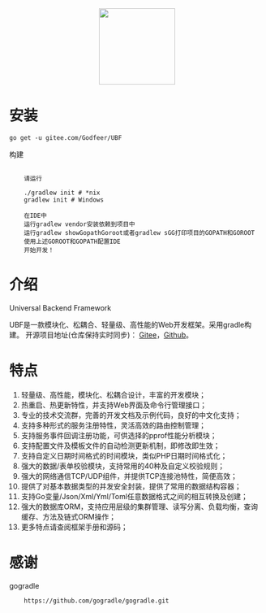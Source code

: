 <div align=center>
    <img src="http://cover.kancloud.cn/johng/gf" width="150"/>
</div>

# 安装
```html
go get -u gitee.com/Godfeer/UBF
```
构建 
```$gradle

    请运行
    
    ./gradlew init # *nix 
    gradlew init # Windows

    在IDE中
    运行gradlew vendor安装依赖到项目中
    运行gradlew showGopathGoroot或者gradlew sGG打印项目的GOPATH和GOROOT
    使用上述GOROOT和GOPATH配置IDE
    开始开发！

```


# 介绍
Universal Backend Framework

UBF是一款模块化、松耦合、轻量级、高性能的Web开发框架。采用gradle构建。
开源项目地址(仓库保持实时同步)：
[Gitee](https://gitee.com/Godfeer/UBF.git)，[Github](https://github.com/e9ab98e991ab/UBF)。
 

# 特点
1. 轻量级、高性能，模块化、松耦合设计，丰富的开发模块；
1. 热重启、热更新特性，并支持Web界面及命令行管理接口；
1. 专业的技术交流群，完善的开发文档及示例代码，良好的中文化支持；
1. 支持多种形式的服务注册特性，灵活高效的路由控制管理；
1. 支持服务事件回调注册功能，可供选择的pprof性能分析模块；
1. 支持配置文件及模板文件的自动检测更新机制，即修改即生效；
1. 支持自定义日期时间格式的时间模块，类似PHP日期时间格式化；
1. 强大的数据/表单校验模块，支持常用的40种及自定义校验规则；
1. 强大的网络通信TCP/UDP组件，并提供TCP连接池特性，简便高效；
1. 提供了对基本数据类型的并发安全封装，提供了常用的数据结构容器；
1. 支持Go变量/Json/Xml/Yml/Toml任意数据格式之间的相互转换及创建；
1. 强大的数据库ORM，支持应用层级的集群管理、读写分离、负载均衡，查询缓存、方法及链式ORM操作；
1. 更多特点请查阅框架手册和源码；

 
# 感谢
gogradle 

```html
    https://github.com/gogradle/gogradle.git
```
 
